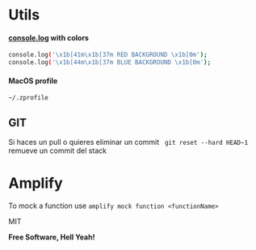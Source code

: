 # Utils

#### [console.log](https://developer.mozilla.org/en-US/docs/Web/API/console/log_static) with colors
```sh
console.log('\x1b[41m\x1b[37m RED BACKGROUND \x1b[0m'); 
console.log('\x1b[44m\x1b[37m BLUE BACKGROUND \x1b[0m');
```

#### MacOS profile

`~/.zprofile`

## GIT

Si haces un pull o quieres eliminar un commit ` git reset --hard HEAD~1` remueve un commit del stack

# Amplify
To mock a function use `amplify mock function <functionName>`

MIT

**Free Software, Hell Yeah!**
